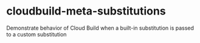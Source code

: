# cloudbuild-meta-substitutions
Demonstrate behavior of Cloud Build when a built-in substitution is passed to a custom substitution
